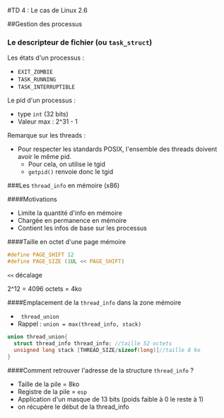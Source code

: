 #TD 4 : Le cas de Linux 2.6


##Gestion des processus

### Le descripteur de fichier (ou ```task_struct```)

Les états d'un processus :
* ```EXIT_ZOMBIE```
* ```TASK_RUNNING```
* ```TASK_INTERRUPTIBLE```

Le pid d'un processus :
  * type ```int``` (32 bits)
  * Valeur max : 2^31 - 1

Remarque sur les threads :

* Pour respecter les standards POSIX, l'ensemble des threads doivent avoir le même pid.
  * Pour cela, on utilise le tgid
  * ```getpid()``` renvoie donc le tgid

###Les ```thread_info``` en mémoire (x86)

####Motivations
* Limite la quantité d'info en mémoire
* Chargée en permanence en mémoire
* Contient les infos de base sur les processus

####Taille en octet d'une page mémoire

```c
#define PAGE_SHIFT 12
#define PAGE_SIZE (1UL << PAGE_SHIFT)
```

```<<``` décalage

2^12 = 4096 octets = 4ko

####Emplacement de la ```thread_info``` dans la zone mémoire

  * ``` thread_union```
  * Rappel : ```union = max(thread_info, stack)```

```c
union thread_union{
  struct thread_info thread_info; //taille 52 octets
  unsigned long stack [THREAD_SIZE/sizeof(long)]//taille 8 ko
}
```  
####Comment retrouver  l'adresse de la structure ```thread_info``` ?

* Taille de la pile = 8ko
* Registre de la pile = ```esp```
* Application d'un masque de 13 bits (poids faible à 0 le reste à 1)
* on récupère le début de la thread_info
